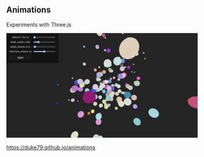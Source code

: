 ## Animations
Experiments with Three.js

![Alt text](image.png)

https://duke79.github.io/animations